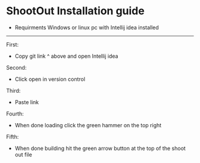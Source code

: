 # ShootOut Installation guide

* Requirments Windows or linux pc with Intellij idea installed
-------------------

First:
* Copy git link ^ above and open Intellij idea

Second: 
* Click open in version control

Third:
* Paste link

Fourth:
* When done loading click the green hammer on the top right


Fifth:
* When done building hit the green arrow button at the top of the shoot out file

